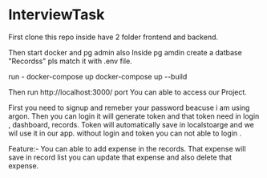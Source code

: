 # InterviewTask
First clone this repo inside have 2 folder frontend and backend.

Then start docker and pg admin also
Inside pg amdin create a datbase "Recordss" pls match it with .env file.

 run - 
 docker-compose up 
  docker-compose up --build
   
  Then run  http://localhost:3000/ port 
  You can able to access our Project.

First you need to signup and remeber your password beacuse i am using argon.
Then you can login it will generate token and that token need in login , dashboard, records.
Token will automatically save in localstoarge and we wil use it in our app.
without login and token you can not able to login . 

Feature:-
You can able to add expense in the  records.
That expense will save in record list 
you can update that expense and also delete that expense.
